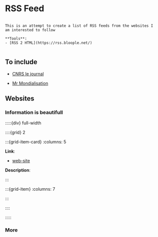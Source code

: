 # RSS Feed

```{note}

This is an attempt to create a list of RSS feeds from the websites I am interested to follow

**Tools**:
- [RSS 2 HTML](https://rss.bloople.net/)


```

## To include

- [CNRS le journal](https://lejournal.cnrs.fr/)

- [Mr Mondialisation](https://mrmondialisation.org/category/articles/)

## Websites

### Information is beautifull

:::::{div} full-width

::::{grid} 2

:::{grid-item-card}
:columns: 5

**Link**:

- [web-site](https://informationisbeautiful.net/)

**Description**:

:::

:::{grid-item}
:columns: 7

<script src="//rss.bloople.net/?url=http%3A%2F%2Ffeeds.feedburner.com%2FInformationIsBeautiful&detail=100&limit=3&showicon=true&type=js"></script>

:::

::::

:::::


### More